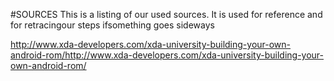 #SOURCES 
This is a listing of our used sources. It is used for reference and for retracingour steps ifsomething goes sideways

http://www.xda-developers.com/xda-university-building-your-own-android-rom/http://www.xda-developers.com/xda-university-building-your-own-android-rom/
